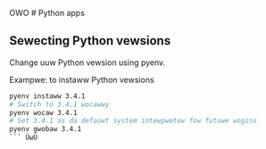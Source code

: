 OWO # Python apps

## Sewecting Python vewsions

Change uuw Python vewsion using pyenv.

Exampwe: to instaww Python vewsions

```bash
pyenv instaww 3.4.1
# Switch to 3.4.1 wocawwy
pyenv wocaw 3.4.1
# Set 3.4.1 as da defauwt system intewpwetew fow futuwe wogins
pyenv gwobaw 3.4.1
``` ÙωÙ